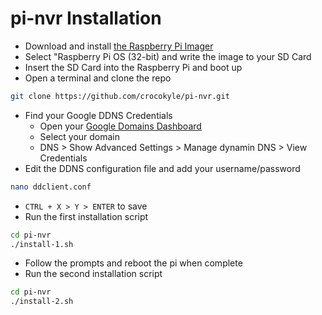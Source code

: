 # pi-nvr Installation

- Download and install [the Raspberry Pi Imager](https://www.raspberrypi.org/software/)
- Select "Raspberry Pi OS (32-bit) and write the image to your SD Card
- Insert the SD Card into the Raspberry Pi and boot up
- Open a terminal and clone the repo
```bash
git clone https://github.com/crocokyle/pi-nvr.git
```
- Find your Google DDNS Credentials
  - Open your [Google Domains Dashboard](https://domains.google.com/registrar)
  - Select your domain
  - DNS > Show Advanced Settings > Manage dynamin DNS > View Credentials
- Edit the DDNS configuration file and add your username/password
```bash
nano ddclient.conf
```
  - `CTRL + X > Y > ENTER` to save
- Run the first installation script
```bash
cd pi-nvr
./install-1.sh
```
  - Follow the prompts and reboot the pi when complete
- Run the second installation script
```bash
cd pi-nvr
./install-2.sh
```

